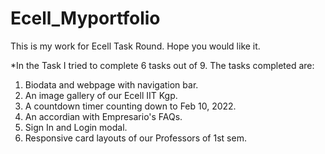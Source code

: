 # Ecell_Myportfolio
This is my work for Ecell Task Round. Hope you would like it.

*In the Task I tried to complete 6 tasks out of 9. The tasks completed are:
  1. Biodata and webpage with navigation bar.
  2. An image gallery of our Ecell IIT Kgp.
  3. A countdown timer counting down to Feb 10, 2022.
  4. An accordian with Empresario's FAQs.
  5. Sign In and Login modal.
  6. Responsive card layouts of our Professors of 1st sem.

